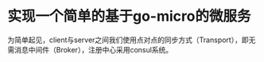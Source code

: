 # 实现一个简单的基于go-micro的微服务

为简单起见，client与server之间我们使用点对点的同步方式（Transport），即无需消息中间件（Broker），注册中心采用consul系统。

